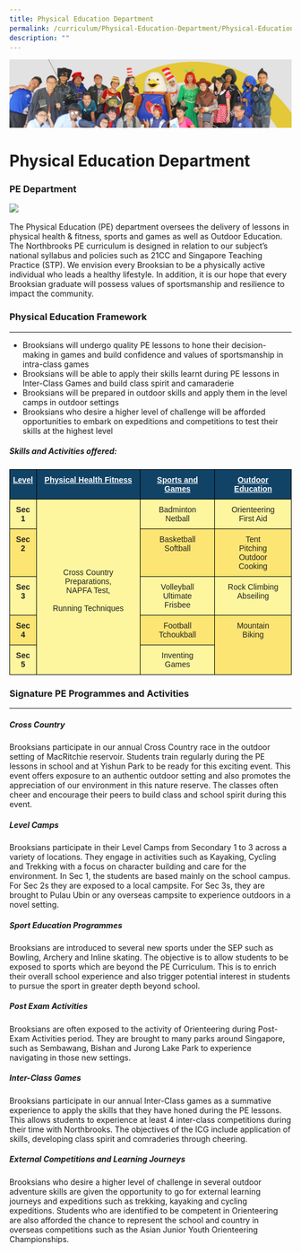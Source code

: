 ```yaml
---
title: Physical Education Department
permalink: /curriculum/Physical-Education-Department/Physical-Education-Department/
description: ""
---
```


![](/images/curriculum.jpg)

Physical Education Department
=============================

###  PE Department


![](/images/PE.gif)


The Physical Education (PE) department oversees the delivery of lessons in physical health & fitness, sports and games as well as Outdoor Education. The Northbrooks PE curriculum is designed in relation to our subject’s national syllabus and policies such as 21CC and Singapore Teaching Practice (STP). We envision every Brooksian to be a physically active individual who leads a healthy lifestyle. In addition, it is our hope that every Brooksian graduate will possess values of sportsmanship and resilience to impact the community.

### Physical Education Framework
----------------------------
*   Brooksians will undergo quality PE lessons to hone their decision-making in games and build confidence and values of sportsmanship in intra-class games
*   Brooksians will be able to apply their skills learnt during PE lessons in Inter-Class Games and build class spirit and camaraderie 
*   Brooksians will be prepared in outdoor skills and apply them in the level camps in outdoor settings
*   Brooksians who desire a higher level of challenge will be afforded opportunities to embark on expeditions and competitions to test their skills at the highest level

##### Skills and Activities offered:

<style type="text/css">
.tg  {border-collapse:collapse;border-spacing:0;}
.tg td{border-color:black;border-style:solid;border-width:1px;font-family:Arial, sans-serif;font-size:14px;
  overflow:hidden;padding:10px 5px;word-break:normal;}
.tg th{border-color:black;border-style:solid;border-width:1px;font-family:Arial, sans-serif;font-size:14px;
  font-weight:normal;overflow:hidden;padding:10px 5px;word-break:normal;}
.tg .tg-qia3{background-color:#FDF69E;color:#222;font-weight:bold;text-align:center;vertical-align:top}
.tg .tg-lvru{background-color:#FDF69E;color:#222;text-align:center;vertical-align:top}
.tg .tg-gfyy{background-color:#FCE573;color:#222;font-weight:bold;text-align:center;vertical-align:top}
.tg .tg-j03j{background-color:#104366;color:#FFF;font-weight:bold;text-align:center;text-decoration:underline;vertical-align:top}
.tg .tg-s8if{background-color:#FCE573;color:#222;text-align:center;vertical-align:top}
</style>
<table class="tg">
<thead>
  <tr>
    <th class="tg-j03j">Level</th>
    <th class="tg-j03j">Physical Health Fitness</th>
    <th class="tg-j03j">Sports and Games</th>
    <th class="tg-j03j">Outdoor Education</th>
  </tr>
</thead>
<tbody>
  <tr>
    <td class="tg-qia3">Sec 1</td>
    <td class="tg-lvru" rowspan="5"><br><br><br><br><br><br><br>Cross Country Preparations,<br>NAPFA Test,<br><br>Running Techniques</td>
    <td class="tg-lvru">Badminton<br>Netball</td>
    <td class="tg-lvru">Orienteering<br>First Aid</td>
  </tr>
  <tr>
    <td class="tg-gfyy">Sec 2</td>
    <td class="tg-s8if">Basketball<br>Softball</td>
    <td class="tg-s8if">Tent<br>Pitching<br>Outdoor<br>Cooking</td>
  </tr>
  <tr>
    <td class="tg-qia3">Sec 3</td>
    <td class="tg-lvru">Volleyball<br> Ultimate<br>Frisbee</td>
    <td class="tg-lvru">Rock Climbing <br>Abseiling</td>
  </tr>
  <tr>
    <td class="tg-gfyy">Sec 4</td>
    <td class="tg-s8if">Football <br>Tchoukball</td>
    <td class="tg-s8if" rowspan="2">Mountain<br>Biking</td>
  </tr>
  <tr>
    <td class="tg-qia3">Sec 5</td>
    <td class="tg-lvru">Inventing <br>Games</td>
  </tr>
</tbody>
</table>

### Signature PE Programmes and Activities
--------------------------------------

  

##### Cross Country

Brooksians participate in our annual Cross Country race in the outdoor setting of MacRitchie reservoir. Students train regularly during the PE lessons in school and at Yishun Park to be ready for this exciting event. This event offers exposure to an authentic outdoor setting and also promotes the appreciation of our environment in this nature reserve. The classes often cheer and encourage their peers to build class and school spirit during this event. 

  

##### Level Camps

Brooksians participate in their Level Camps from Secondary 1 to 3 across a variety of locations. They engage in activities such as Kayaking, Cycling and Trekking with a focus on character building and care for the environment. In Sec 1, the students are based mainly on the school campus. For Sec 2s they are exposed to a local campsite. For Sec 3s, they are brought to Pulau Ubin or any overseas campsite to experience outdoors in a novel setting.

  

##### Sport Education Programmes

Brooksians are introduced to several new sports under the SEP such as Bowling, Archery and Inline skating. The objective is to allow students to be exposed to sports which are beyond the PE Curriculum. This is to enrich their overall school experience and also trigger potential interest in students to pursue the sport in greater depth beyond school.

  

##### Post Exam Activities

Brooksians are often exposed to the activity of Orienteering during Post-Exam Activities period. They are brought to many parks around Singapore, such as Sembawang, Bishan and Jurong Lake Park to experience navigating in those new settings. 

  

##### Inter-Class Games

Brooksians participate in our annual Inter-Class games as a summative experience to apply the skills that they have honed during the PE lessons. This allows students to experience at least 4 inter-class competitions during their time with Northbrooks. The objectives of the ICG include application of skills, developing class spirit and comraderies through cheering.

  

##### External Competitions and Learning Journeys

Brooksians who desire a higher level of challenge in several outdoor adventure skills are given the opportunity to go for external learning journeys and expeditions such as trekking, kayaking and cycling expeditions. Students who are identified to be competent in Orienteering are also afforded the chance to represent the school and country in overseas competitions such as the Asian Junior Youth Orienteering Championships.
